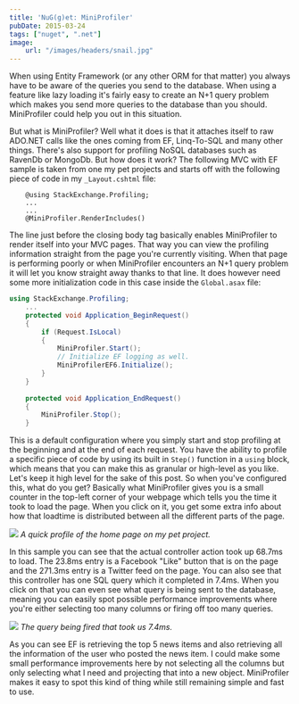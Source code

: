 ```yaml
---
title: 'NuG(g)et: MiniProfiler'
pubDate: 2015-03-24
tags: ["nuget", ".net"]
image:
    url: "/images/headers/snail.jpg"
---
```


When using Entity Framework (or any other ORM for that matter) you always have to be aware of the queries you send to the database. When using a feature like lazy loading it's fairly easy to create an N+1 query problem which makes you send more queries to the database than you should. MiniProfiler could help you out in this situation.

But what is MiniProfiler? Well what it does is that it attaches itself to raw ADO.NET calls like the ones coming from EF, Linq-To-SQL and many other things. There's also support for profiling NoSQL databases such as RavenDb or MongoDb. But how does it work? The following MVC with EF sample is taken from one my pet projects and starts off with the following piece of code in my `_Layout.cshtml` file:

```razor
    @using StackExchange.Profiling;
    ...
    ...
    @MiniProfiler.RenderIncludes()
```

The line just before the closing body tag basically enables MiniProfiler to render itself into your MVC pages. That way you can view the profiling information straight from the page you're currently visiting. When that page is performing poorly or when MiniProfiler encounters an N+1 query problem it will let you know straight away thanks to that line. It does however need some more initialization code in this case inside the `Global.asax` file:

```csharp
using StackExchange.Profiling;
    ...    
    protected void Application_BeginRequest()
    {
        if (Request.IsLocal)
        {
            MiniProfiler.Start();
            // Initialize EF logging as well.
            MiniProfilerEF6.Initialize();
        } 
    }
    
    protected void Application_EndRequest()
    {
        MiniProfiler.Stop();
    }
```

This is a default configuration where you simply start and stop profiling at the beginning and at the end of each request. You have the ability to profile a specific piece of code by using its built in `Step()` function in a `using` block, which means that you can make this as granular or high-level as you like. Let's keep it high level for the sake of this post. So when you've configured this, what do you get? Basically what MiniProfiler gives you is a small counter in the top-left corner of your webpage which tells you the time it took to load the page. When you click on it, you get some extra info about how that loadtime is distributed between all the different parts of the page.

![](/images/posts/nutrii.jpg)
*A quick profile of the home page on my pet project.*

In this sample you can see that the actual controller action took up 68.7ms to load. The 23.8ms entry is a Facebook "Like" button that is on the page and the 271.3ms entry is a Twitter feed on the page. You can also see that this controller has one SQL query which it completed in 7.4ms. When you click on that you can even see what query is being sent to the database, meaning you can easily spot possible performance improvements where you're either selecting too many columns or firing off too many queries.

![](/images/posts/query1.jpg)
*The query being fired that took us 7.4ms.*

As you can see EF is retrieving the top 5 news items and also retrieving all the information of the user who posted the news item. I could make some small performance improvements here by not selecting all the columns but only selecting what I need and projecting that into a new object. MiniProfiler makes it easy to spot this kind of thing while still remaining simple and fast to use.